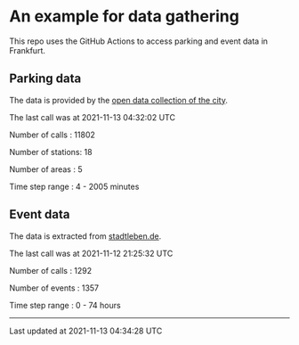 # An example for data gathering

This repo uses the GitHub Actions to access parking and event data in Frankfurt.

## Parking data
The data is provided by the [open data collection of the city](https://www.offenedaten.frankfurt.de/).

The last call was at 2021-11-13 04:32:02 UTC

Number of calls   : 11802

Number of stations:    18

Number of areas   :     5

Time step range   :     4 -  2005 minutes


## Event data
The data is extracted from [stadtleben.de](https://stadtleben.de/frankfurt/).

The last call was at 2021-11-12 21:25:32 UTC

Number of calls   : 1292

Number of events  : 1357

Time step range   :    0 -   74 hours


----

Last updated at 2021-11-13 04:34:28 UTC
